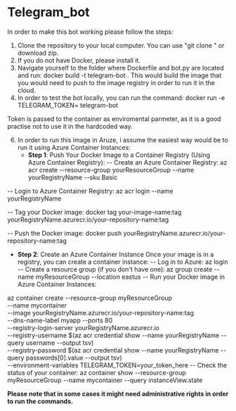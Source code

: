 # Telegram_bot

In order to make this bot working please follow the steps:
1. Clone the repository to your local computer. You can use "git clone <link to repo>" or download zip. 
2. If you do not have Docker, please install it.
3. Navigate yourself to the folder where Dockerfile and bot.py are located and run:
   docker build -t telegram-bot .
   This would build the image that you would need to push to the image registry in order to run it in the cloud.
5. In order to test the bot locally, you can run the command:
  docker run -e TELEGRAM_TOKEN=<copy-here-your-token> telegram-bot

Token is passed to the container as enviromental parmeter, as it is a good practise not to use it in the hardcoded way. 

6. In order to run this image in Aruze, i assume the easiest way would be to run it using Azure Container Instances:
   - **Step 1**: Push Your Docker Image to a Container Registry (Using Azure Container Registry):
-- Create an Azure Container Registry:
az acr create --resource-group yourResourceGroup --name yourRegistryName --sku Basic

-- Login to Azure Container Registry:
az acr login --name yourRegistryName

-- Tag your Docker image:
docker tag your-image-name:tag yourRegistryName.azurecr.io/your-repository-name:tag

-- Push the Docker image:
docker push yourRegistryName.azurecr.io/your-repository-name:tag
  - **Step 2**: Create an Azure Container Instance
Once your image is in a registry, you can create a container instance:
-- Log in to Azure:
az login
-- Create a resource group (if you don't have one):
az group create --name myResourceGroup --location eastus
-- Run your Docker image in Azure Container Instances:

az container create --resource-group myResourceGroup \
  --name mycontainer \
  --image yourRegistryName.azurecr.io/your-repository-name:tag \
  --dns-name-label myapp --ports 80 \
  --registry-login-server yourRegistryName.azurecr.io \
  --registry-username $(az acr credential show --name yourRegistryName --query username --output tsv) \
  --registry-password $(az acr credential show --name yourRegistryName --query passwords[0].value --output tsv) \
  --environment-variables TELEGRAM_TOKEN=your_token_here
-- Check the status of your container:
az container show --resource-group myResourceGroup --name mycontainer --query instanceView.state

**Please note that in some cases it might need administrative rights in order to run the commands.**

   
